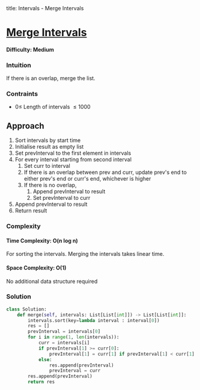 <frontmatter>
  title: Intervals - Merge Intervals
</frontmatter>

# [Merge Intervals](https://leetcode.com/problems/merge-intervals/)

#### Difficulty: Medium

### Intuition

If there is an overlap, merge the list.

### Contraints

- $0\leqslant$ Length of intervals $\leqslant 1000$

## Approach

1. Sort intervals by start time
2. Initialise result as empty list
3. Set prevInterval to the first element in intervals
4. For every interval starting from second interval
   1. Set curr to interval
   2. If there is an overlap between prev and curr, update prev's end to either prev's end or curr's end, whichever is higher
   3. If there is no overlap,
      1. Append prevInterval to result
      2. Set prevInterval to curr
5. Append prevInterval to result
6. Return result

### Complexity

#### Time Complexity: O(n log n)

For sorting the intervals. Merging the intervals takes linear time.

#### Space Complexity: O(1)

No additional data structure required

### Solution

<panel header="Don't cheat yourself" type="dark">

```python
class Solution:
    def merge(self, intervals: List[List[int]]) -> List[List[int]]:
        intervals.sort(key=lambda interval : interval[0])
        res = []
        prevInterval = intervals[0]
        for i in range(1, len(intervals)):
            curr = intervals[i]
            if prevInterval[1] >= curr[0]:
                prevInterval[1] = curr[1] if prevInterval[1] < curr[1] else prevInterval[1]
            else:
                res.append(prevInterval)
                prevInterval = curr
        res.append(prevInterval)
        return res


```

</panel>
